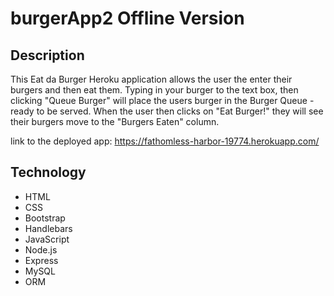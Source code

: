 # burgerApp2 Offline Version

## Description

This Eat da Burger Heroku application allows the user the enter their burgers and then eat them.
Typing in your burger to the text box, then clicking "Queue Burger" will place the users burger in the Burger Queue - ready to be served. When the user then clicks on "Eat Burger!" they will see their burgers move to the "Burgers Eaten" column.

link to the deployed app: https://fathomless-harbor-19774.herokuapp.com/

## Technology

- HTML
- CSS
- Bootstrap
- Handlebars
- JavaScript
- Node.js
- Express
- MySQL
- ORM
